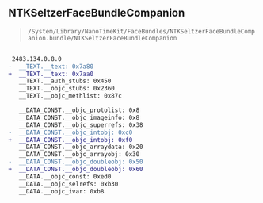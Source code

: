 ## NTKSeltzerFaceBundleCompanion

> `/System/Library/NanoTimeKit/FaceBundles/NTKSeltzerFaceBundleCompanion.bundle/NTKSeltzerFaceBundleCompanion`

```diff

 2483.134.0.8.0
-  __TEXT.__text: 0x7a80
+  __TEXT.__text: 0x7aa0
   __TEXT.__auth_stubs: 0x450
   __TEXT.__objc_stubs: 0x2360
   __TEXT.__objc_methlist: 0x87c

   __DATA_CONST.__objc_protolist: 0x8
   __DATA_CONST.__objc_imageinfo: 0x8
   __DATA_CONST.__objc_superrefs: 0x38
-  __DATA_CONST.__objc_intobj: 0xc0
+  __DATA_CONST.__objc_intobj: 0xf0
   __DATA_CONST.__objc_arraydata: 0x20
   __DATA_CONST.__objc_arrayobj: 0x30
-  __DATA_CONST.__objc_doubleobj: 0x50
+  __DATA_CONST.__objc_doubleobj: 0x60
   __DATA.__objc_const: 0xed0
   __DATA.__objc_selrefs: 0xb30
   __DATA.__objc_ivar: 0xb8

```
